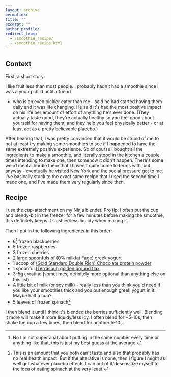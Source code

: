 ```yaml
---
layout: archive
permalink: 
title: ""
excerpt: ""
author_profile:
redirect_from: 
  - /smoothie_recipe/
  - /smoothie_recipe.html
---
```

<script
  src="https://cdn.mathjax.org/mathjax/latest/MathJax.js?config=TeX-AMS-MML_HTMLorMML"
  type="text/javascript">
</script>
## Context
First, a short story:

I like fruit less than most people. I probably hadn't had a smoothie since I was a young child until a friend 
- who is an even pickier eater than me - said he had started having them daily and it was life changing. He said it's had the most positive impact on his life per emount of effort of anything he's ever done. (They actually taste good, they're actually healthy so you feel good about yourself for having them, and they help you feel physically better - or at least act as a pretty believable placebo.)

After hearing that, I was pretty convinced that it would be stupid of me to not at least try making some smoothies to see if
I happened to have the same extremely positive experience. So of course I bought all the ingredients to make a smoothie, and
literally stood in the kitchen a couple times intending to make one, then somehow it didn't happen. There's some weird
mental hurdle there that I haven't quite come to terms with, but anyway - eventually he visited New York and the social
pressure got to me. I've basically stuck to the exact same recipe that I used the second time I made one, and I've made
them very regularly since then.

## Recipe
I use the cup-attachment on my Ninja blender. Pro tip: I often put the cup and blendy-bit in the freezer for a few 
minutes before making the smoothie, this definitely keeps it slushier/less liquidy when making it.

Then I put in the following ingredients in this order:
* 6[^1] frozen blackberries
* 5 frozen raspberries
* 3 frozen cherries
* 2 large spoonfuls of (0% milkfat Fage) greek yogurt
* 1 scoop of <a href="https://amzn.to/3VkZPj5">(Gold Standard Double Rich) Chocolate protein powder</a>
* 1 spoonful <a href="https://amzn.to/3GmYtQk">(Terrasoul) golden ground flax</a>
* 3-5g creatine (sometimes; definitely more optional than anything else on this list)
* A little bit of milk (or soy milk) - really less than you think you'd need if you like your smoothies thick and you put
enough greek yogurt in it. Maybe half a cup?
* 5 leaves of frozen spinach[^2]

I then blend it until I think it's blended the berries sufficiently well. Blending it more will make it more liquidy/less
icy. I often blend for ~5-10s, then shake the cup a few times, then blend for another 5-10s.



[^1]: No I'm not super anal about putting in the same number every time or anything like that, this is just my best guess at the average.

[^2]: This is an amount that you both can't taste and also that probably has no real health impact. But if the alterative is none, then I figure I might as well get whatever placebo effects I can out of it/desensitize myself to the idea of eating spinach at the very least.


